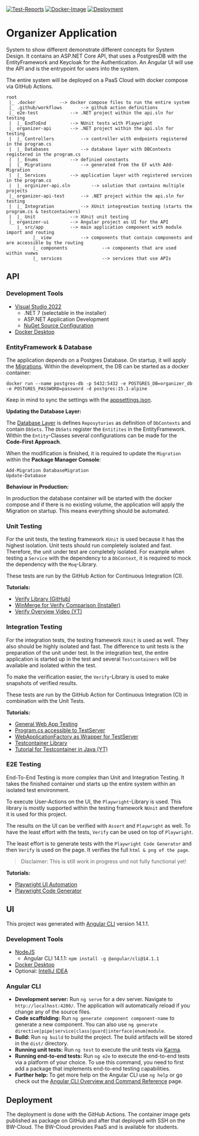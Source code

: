 [![Test-Reports](https://github.com/felixsteinke/organzier-application-demo/actions/workflows/test-reports.yml/badge.svg)](https://github.com/felixsteinke/organzier-application-demo/actions/workflows/test-reports.yml)
[![Docker-Image](https://github.com/felixsteinke/organzier-application-demo/actions/workflows/docker-image.yml/badge.svg)](https://github.com/felixsteinke/organzier-application-demo/actions/workflows/docker-image.yml)
[![Deployment](https://github.com/felixsteinke/organzier-application-demo/actions/workflows/deployment.yml/badge.svg)](https://github.com/felixsteinke/organzier-application-demo/actions/workflows/deployment.yml)

# Organizer Application

System to show different demonstrate different concepts for System Design.
It contains an ASP.NET Core API, that uses a PostgresDB with the EntityFramework and Keycloak for the Authentication.
An Angular UI will use the API and is the entrypoint for users into the system.

The entire system will be deployed on a PaaS Cloud with docker compose via GitHub Actions.

```
root
 |_ .docker			--> docker compose files to run the entire system
 |_ .github/workflows		--> github action definitions
 |_ e2e-test			--> .NET project within the api.sln for testing
 |	|_ EndToEnd			--> NUnit tests with Playwright
 |_ organizer-api		--> .NET project within the api.sln for testing
 |	|_ Controllers			--> controller with endpoints registered in the program.cs
 |	|_ Databases			--> database layer with DBContexts registered in the program.cs
 |	|_ Enums			--> definied constants
 |	|_ Migrations			--> generated from the EF with Add-Migration
 |	|_ Services			--> application layer with registered services in the program.cs
 |	|_ orginizer-api.sln		--> solution that contains multiple projects
 |_ organizer-api-test		--> .NET project within the api.sln for testing
 |	|_ Integration			--> XUnit integreation testing (starts the program.cs & testcontainers)
 |	|_ Unit				--> XUnit unit testing 
 |_ organizer-ui		--> Angular project as UI for the API
 	|_ src/app			--> main application component with module import and routing
 		  |_ view		    --> components that contain components and are accessible by the routing
 		  |_ components             --> components that are used within vuews
 		  |_ services               --> services that use APIs
```

## API

### Development Tools

* [Visual Studio 2022](https://visualstudio.microsoft.com/de/downloads/)
  * .NET 7 (selectable in the installer)
  * ASP.NET Application Development
  * [NuGet Source Configuration](https://learn.microsoft.com/en-us/azure/devops/artifacts/nuget/upstream-sources?view=azure-devops#add-nuget-gallery-upstream-source)
* [Docker Desktop](https://www.docker.com/products/docker-desktop/)

### EntityFramework & Database

The application depends on a Postgres Database. On startup, it will apply the [Migrations](./organizer-api/Migrations).
Within the development, the DB can be started as a docker container:

```shell
docker run --name postgres-db -p 5432:5432 -e POSTGRES_DB=organizer_db -e POSTGRES_PASSWORD=password -d postgres:15.1-alpine
```

Keep in mind to sync the settings with the [appsettings.json](./organizer-api/appsettings.json).

__Updating the Database Layer:__

The [Database Layer](./organizer-api/Databases) is defines `Reposytories` as definition of `DbContexts` and
contain `DbSets`.
The `DbSets` register the `Entitites` in the EntityFramework.
Within the `Entity`-Classes several configurations can be made for the __Code-First Approach__.

When the modification is finished, it is required to update the `Migration` within the __Package Manager Console__:

```shell
Add-Migration DatabaseMigration
Update-Database
```

__Behaviour in Production:__

In production the database container will be started with the docker compose and if there is no existing volume,
the application will apply the Migration on startup. This means everything should be automated.

### Unit Testing

For the unit tests, the testing framework `XUnit` is used because it has the highest isolation.
Unit tests should run completely isolated and fast. Therefore, the unit under test are completely isolated.
For example when testing a `Service` with the dependency to a `DbContext`, it is required to mock the dependency with
the `Moq`-Library.

These tests are run by the GitHub Action for Continuous Integration (CI).

__Tutorials:__

* [Verify Library (GitHub)](https://github.com/VerifyTests/Verify)
* [WinMerge for Verify Comparison (Installer)](https://winmerge.org/?lang=en)
* [Verify Overview Video (YT)](https://www.youtube.com/watch?v=wA7oJDyvn4c&ab_channel=%E2%80%A4NETOxford)

### Integration Testing

For the integration tests, the testing framework `XUnit` is used as well.
They also should be highly isolated and fast. The difference to unit tests is the preparation of the unit under test.
In the integration test, the entire application is started up in the test and several `Testcontainers` will be available
and isolated within the test.

To make the verification easier, the `Verify`-Library is used to make snapshots of verified results.

These tests are run by the GitHub Action for Continuous Integration (CI) in combination with the Unit Tests.

__Tutorials:__

* [General Web App Testing](https://learn.microsoft.com/en-us/dotnet/architecture/microservices/multi-container-microservice-net-applications/test-aspnet-core-services-web-apps)
* [Program.cs accessible to TestServer](https://learn.microsoft.com/en-us/aspnet/core/test/integration-tests?view=aspnetcore-7.0#basic-tests-with-the-default-webapplicationfactory)
* [WebApplicationFactory as Wrapper for TestServer](https://stackoverflow.com/questions/69897652/how-do-you-create-a-test-server-in-net-6)
* [Testcontainer Library](https://dotnet.testcontainers.org/)
* [Tutorial for Testcontainer in Java (YT)](https://www.youtube.com/watch?v=9fzn0j1jbiQ&t=1148s&ab_channel=SebastianDaschner)

### E2E Testing

End-To-End Testing is more complex than Unit and Integration Testing.
It takes the finished container und starts up the entire system within an isolated test environment.

To execute User-Actions on the UI, the `Playwright`-Library is used.
This library is mostly supported within the testing framework `NUnit` and therefore it is used for this project.

The results on the UI can be verified with `Assert` and `Playwright` as well.
To have the least effort with the tests, `Verify` can be used on top of `Playwright`.

The least effort is to generate tests with the `Playwright Code Generator` and then `Verify` is used on the page.
It verifies the full `html & png of the page`.

> Disclaimer: This is still work in progress und not fully functional yet!

__Tutorials:__

* [Playwright UI Automation](https://playwright.dev/)
* [Playwright Code Generator](https://playwright.dev/docs/codegen)

## UI

This project was generated with [Angular CLI](https://github.com/angular/angular-cli) version 14.1.1.

### Development Tools

* [NodeJS](https://nodejs.org/en/download/)
  * Angular CLI 14.1.1: `npm install -g @angular/cli@14.1.1`
* [Docker Desktop](https://www.docker.com/products/docker-desktop/)
* Optional: [IntelliJ IDEA](https://www.jetbrains.com/idea/download)

### Angular CLI

* __Development server:__ Run `ng serve` for a dev server. Navigate to `http://localhost:4200/`. The application will
  automatically reload if you change any of the source files.
* __Code scaffolding:__ Run `ng generate component component-name` to generate a new component. You can also
  use `ng generate directive|pipe|service|class|guard|interface|enum|module`.
* __Build:__ Run `ng build` to build the project. The build artifacts will be stored in the `dist/` directory.
* __Running unit tests:__ Run `ng test` to execute the unit tests via [Karma](https://karma-runner.github.io).
* __Running end-to-end tests:__ Run `ng e2e` to execute the end-to-end tests via a platform of your choice. To use this
  command, you need to first add a package that implements end-to-end testing capabilities.
* __Further help:__ To get more help on the Angular CLI use `ng help` or go check out
  the [Angular CLI Overview and Command Reference](https://angular.io/cli) page.

## Deployment

The deployment is done with the GitHub Actions.
The container image gets published as package on GitHub and after that deployed with SSH on the BW-Cloud.
The BW-Cloud provides PaaS and is available for students.
